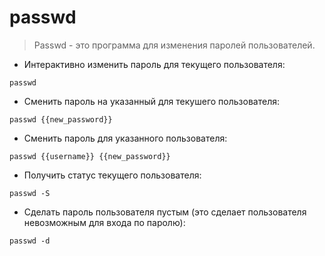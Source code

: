# passwd

> Passwd - это программа для изменения паролей пользователей.

- Интерактивно изменить пароль для текущего пользователя:

`passwd`

- Сменить пароль на указанный для текушего пользователя:

`passwd {{new_password}}`

- Сменить пароль для указанного пользователя:

`passwd {{username}} {{new_password}}`

- Получить статус текущего пользователя:

`passwd -S`

- Сделать пароль пользователя пустым (это сделает пользователя невозможным для входа по паролю):

`passwd -d`
